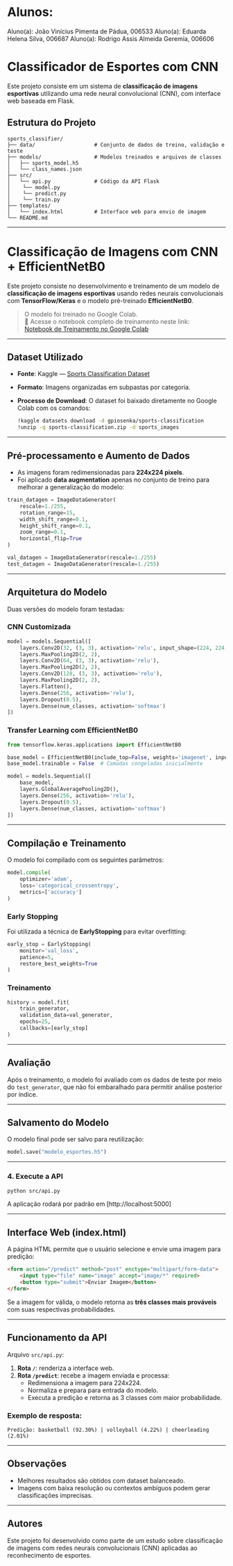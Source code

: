 # Alunos: 
Aluno(a): João Vinícius Pimenta de Pádua, 006533
Aluno(a): Eduarda Helena Silva, 006687
Aluno(a): Rodrigo Assis Almeida Geremia, 006606
# Classificador de Esportes com CNN

Este projeto consiste em um sistema de **classificação de imagens esportivas** utilizando uma rede neural convolucional (CNN), com interface web baseada em Flask.

## Estrutura do Projeto

```
sports_classifier/
├── data/                   # Conjunto de dados de treino, validação e teste
├── models/                 # Modelos treinados e arquivos de classes
│   ├── sports_model.h5
│   └── class_names.json
├── src/
│   └── api.py              # Código da API Flask
│    └── model.py 
│    └── predict.py
│    └── train.py 
├── templates/
│   └── index.html          # Interface web para envio de imagem
└── README.md
```

---

# Classificação de Imagens com CNN + EfficientNetB0

Este projeto consiste no desenvolvimento e treinamento de um modelo de **classificação de imagens esportivas** usando redes neurais convolucionais com **TensorFlow/Keras** e o modelo pré-treinado **EfficientNetB0**.

>  O modelo foi treinado no Google Colab.  
> 🔗 Acesse o notebook completo de treinamento neste link:  
> [Notebook de Treinamento no Google Colab](https://colab.research.google.com/drive/16l9TMhSuFyQUwHZ2kixeh_dhlo3fF_E-?usp=sharing)

---

## Dataset Utilizado

- **Fonte**: Kaggle — [Sports Classification Dataset](https://www.kaggle.com/datasets/gpiosenka/sports-classification)
- **Formato**: Imagens organizadas em subpastas por categoria.
- **Processo de Download**:
  O dataset foi baixado diretamente no Google Colab com os comandos:

  ```bash
  !kaggle datasets download -d gpiosenka/sports-classification
  !unzip -q sports-classification.zip -d sports_images
  ```

---

## Pré-processamento e Aumento de Dados

- As imagens foram redimensionadas para **224x224 pixels**.
- Foi aplicado **data augmentation** apenas no conjunto de treino para melhorar a generalização do modelo:

```python
train_datagen = ImageDataGenerator(
    rescale=1./255,
    rotation_range=15,
    width_shift_range=0.1,
    height_shift_range=0.1,
    zoom_range=0.1,
    horizontal_flip=True
)

val_datagen = ImageDataGenerator(rescale=1./255)
test_datagen = ImageDataGenerator(rescale=1./255)
```

---

## Arquitetura do Modelo

Duas versões do modelo foram testadas:

### CNN Customizada

```python
model = models.Sequential([
    layers.Conv2D(32, (3, 3), activation='relu', input_shape=(224, 224, 3)),
    layers.MaxPooling2D(2, 2),
    layers.Conv2D(64, (3, 3), activation='relu'),
    layers.MaxPooling2D(2, 2),
    layers.Conv2D(128, (3, 3), activation='relu'),
    layers.MaxPooling2D(2, 2),
    layers.Flatten(),
    layers.Dense(256, activation='relu'),
    layers.Dropout(0.5),
    layers.Dense(num_classes, activation='softmax')
])
```

### Transfer Learning com EfficientNetB0

```python
from tensorflow.keras.applications import EfficientNetB0

base_model = EfficientNetB0(include_top=False, weights='imagenet', input_shape=(224, 224, 3))
base_model.trainable = False  # Camadas congeladas inicialmente

model = models.Sequential([
    base_model,
    layers.GlobalAveragePooling2D(),
    layers.Dense(256, activation='relu'),
    layers.Dropout(0.5),
    layers.Dense(num_classes, activation='softmax')
])
```

---

## Compilação e Treinamento

O modelo foi compilado com os seguintes parâmetros:

```python
model.compile(
    optimizer='adam',
    loss='categorical_crossentropy',
    metrics=['accuracy']
)
```

### Early Stopping

Foi utilizada a técnica de **EarlyStopping** para evitar overfitting:

```python
early_stop = EarlyStopping(
    monitor='val_loss',
    patience=5,
    restore_best_weights=True
)
```

### Treinamento

```python
history = model.fit(
    train_generator,
    validation_data=val_generator,
    epochs=25,
    callbacks=[early_stop]
)
```

---

## Avaliação

Após o treinamento, o modelo foi avaliado com os dados de teste por meio do `test_generator`, que não foi embaralhado para permitir análise posterior por índice.

---

## Salvamento do Modelo

O modelo final pode ser salvo para reutilização:

```python
model.save("modelo_esportes.h5")
```

---

### 4. Execute a API

```bash
python src/api.py
```

A aplicação rodará por padrão em [http://localhost:5000]

---

## Interface Web (index.html)

A página HTML permite que o usuário selecione e envie uma imagem para predição:

```html
<form action="/predict" method="post" enctype="multipart/form-data">
    <input type="file" name="image" accept="image/*" required>
    <button type="submit">Enviar Imagem</button>
</form>
```

Se a imagem for válida, o modelo retorna as **três classes mais prováveis** com suas respectivas probabilidades.

---

## Funcionamento da API

Arquivo `src/api.py`:

1. **Rota `/`**: renderiza a interface web.
2. **Rota `/predict`**: recebe a imagem enviada e processa:
   - Redimensiona a imagem para 224x224.
   - Normaliza e prepara para entrada do modelo.
   - Executa a predição e retorna as 3 classes com maior probabilidade.

### Exemplo de resposta:

```
Predição: basketball (92.30%) | volleyball (4.22%) | cheerleading (2.01%)
```

---

## Observações

- Melhores resultados são obtidos com dataset balanceado.
- Imagens com baixa resolução ou contextos ambíguos podem gerar classificações imprecisas.

---
## Autores

Este projeto foi desenvolvido como parte de um estudo sobre classificação de imagens com redes neurais convolucionais (CNN) aplicadas ao reconhecimento de esportes.
